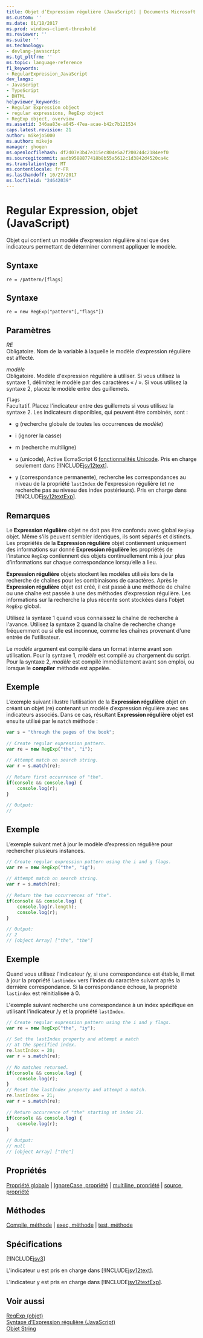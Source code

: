 ```yaml
---
title: Objet d’Expression régulière (JavaScript) | Documents Microsoft
ms.custom: ''
ms.date: 01/18/2017
ms.prod: windows-client-threshold
ms.reviewer: ''
ms.suite: ''
ms.technology:
- devlang-javascript
ms.tgt_pltfrm: ''
ms.topic: language-reference
f1_keywords:
- RegularExpression_JavaScript
dev_langs:
- JavaScript
- TypeScript
- DHTML
helpviewer_keywords:
- Regular Expression object
- regular expressions, RegExp object
- RegExp object, overview
ms.assetid: 346aa83e-a045-47ea-acae-b42c7b121534
caps.latest.revision: 21
author: mikejo5000
ms.author: mikejo
manager: ghogen
ms.openlocfilehash: df2d07e3b47e315ec804e5a7f20024dc2184eef0
ms.sourcegitcommit: aadb9588877418b8b55a5612c1d3842d4520ca4c
ms.translationtype: MT
ms.contentlocale: fr-FR
ms.lasthandoff: 10/27/2017
ms.locfileid: "24642039"
---
```

# <a name="regular-expression-object-javascript"></a>Regular Expression, objet (JavaScript)
Objet qui contient un modèle d’expression régulière ainsi que des indicateurs permettant de déterminer comment appliquer le modèle.  
  
## <a name="syntax"></a>Syntaxe  
  
```  
re = /pattern/[flags]  
```  
  
## <a name="syntax"></a>Syntaxe  
  
```  
re = new RegExp("pattern"[,"flags"])   
```  
  
## <a name="parameters"></a>Paramètres  
 *RE*  
 Obligatoire. Nom de la variable à laquelle le modèle d’expression régulière est affecté.  
  
 *modèle*  
 Obligatoire. Modèle d'expression régulière à utiliser. Si vous utilisez la syntaxe 1, délimitez le modèle par des caractères « / ». Si vous utilisez la syntaxe 2, placez le modèle entre des guillemets.  
  
 `flags`  
 Facultatif. Placez l'indicateur entre des guillemets si vous utilisez la syntaxe 2. Les indicateurs disponibles, qui peuvent être combinés, sont :  
  
-   g (recherche globale de toutes les occurrences de *modèle*)  
  
-   i (ignorer la casse)  
  
-   m (recherche multiligne)  
  
-   u (unicode), Active EcmaScript 6 [fonctionnalités Unicode](../../javascript/advanced/special-characters-javascript.md). Pris en charge seulement dans [!INCLUDE[jsv12text](../../javascript/includes/jsv12text-md.md)].  
  
-   y (correspondance permanente), recherche les correspondances au niveau de la propriété `lastIndex` de l'expression régulière (et ne recherche pas au niveau des index postérieurs). Pris en charge dans [!INCLUDE[jsv12textExp](../../javascript/includes/jsv12textexp-md.md)].  
  
## <a name="remarks"></a>Remarques  
 Le **Expression régulière** objet ne doit pas être confondu avec global `RegExp` objet. Même s'ils peuvent sembler identiques, ils sont séparés et distincts. Les propriétés de la **Expression régulière** objet contiennent uniquement des informations sur donné **Expression régulière** les propriétés de l’instance `RegExp` contiennent des objets continuellement mis à jour plus d’informations sur chaque correspondance lorsqu’elle a lieu.  
  
 **Expression régulière** objets stockent les modèles utilisés lors de la recherche de chaînes pour les combinaisons de caractères. Après le **Expression régulière** objet est créé, il est passé à une méthode de chaîne ou une chaîne est passée à une des méthodes d’expression régulière. Les informations sur la recherche la plus récente sont stockées dans l'objet `RegExp` global.  
  
 Utilisez la syntaxe 1 quand vous connaissez la chaîne de recherche à l'avance. Utilisez la syntaxe 2 quand la chaîne de recherche change fréquemment ou si elle est inconnue, comme les chaînes provenant d'une entrée de l'utilisateur.  
  
 Le *modèle* argument est compilé dans un format interne avant son utilisation. Pour la syntaxe 1, *modèle* est compilé au chargement du script. Pour la syntaxe 2, *modèle* est compilé immédiatement avant son emploi, ou lorsque le **compiler** méthode est appelée.  
  
## <a name="example"></a>Exemple  
 L’exemple suivant illustre l’utilisation de la **Expression régulière** objet en créant un objet (re) contenant un modèle d’expression régulière avec ses indicateurs associés. Dans ce cas, résultant **Expression régulière** objet est ensuite utilisé par le `match` méthode :  
  
```JavaScript  
var s = "through the pages of the book";  
  
// Create regular expression pattern.  
var re = new RegExp("the", "i");  
  
// Attempt match on search string.  
var r = s.match(re);     
  
// Return first occurrence of "the".  
if(console && console.log) {  
    console.log(r);  
}  
  
// Output:  
//   
```  
  
## <a name="example"></a>Exemple  
 L’exemple suivant met à jour le modèle d’expression régulière pour rechercher plusieurs instances.  
  
```JavaScript  
// Create regular expression pattern using the i and g flags.  
var re = new RegExp("the", "ig");  
  
// Attempt match on search string.  
var r = s.match(re);     
  
// Return the two occurrences of "the".  
if(console && console.log) {  
    console.log(r.length);  
    console.log(r);  
}  
  
// Output:  
// 2  
// [object Array] ["the", "the"]  
```  
  
## <a name="example"></a>Exemple  
 Quand vous utilisez l'indicateur /y, si une correspondance est établie, il met à jour la propriété `lastindex` vers l'index du caractère suivant après la dernière correspondance. Si la correspondance échoue, la propriété `lastindex` est réinitialisée à 0.  
  
 L'exemple suivant recherche une correspondance à un index spécifique en utilisant l'indicateur /y et la propriété `lastIndex`.  
  
```JavaScript  
// Create regular expression pattern using the i and y flags.  
var re = new RegExp("the", "iy");  
  
// Set the lastIndex property and attempt a match  
// at the specified index.  
re.lastIndex = 20;  
var r = s.match(re);     
  
// No matches returned.  
if(console && console.log) {  
    console.log(r);  
}  
// Reset the lastIndex property and attempt a match.  
re.lastIndex = 21;  
var r = s.match(re);  
  
// Return occurrence of "the" starting at index 21.  
if(console && console.log) {  
    console.log(r);  
}  
  
// Output:  
// null  
// [object Array] ["the"]  
```  
  
<a name="js56jsobjregexpressionprop"></a>   
## <a name="properties"></a>Propriétés  
 [Propriété globale](../../javascript/reference/global-property-regular-expression-javascript.md) &#124; [IgnoreCase, propriété](../../javascript/reference/ignorecase-property-regular-expression-javascript.md) &#124; [multiline, propriété](../../javascript/reference/multiline-property-regular-expression-javascript.md) &#124; [source, propriété](../../javascript/reference/source-property-regular-expression-javascript.md)  
  
<a name="js56jsobjregexpressionmeth"></a>   
## <a name="methods"></a>Méthodes  
 [Compile, méthode](../../javascript/reference/compile-method-regular-expression-javascript.md) &#124; [exec, méthode](../../javascript/reference/exec-method-regular-expression-javascript.md) &#124; [test, méthode](../../javascript/reference/test-method-regular-expression-javascript.md)  
  
## <a name="requirements"></a>Spécifications  
 [!INCLUDE[jsv3](../../javascript/reference/includes/jsv3-md.md)]  
  
 L'indicateur u est pris en charge dans [!INCLUDE[jsv12text](../../javascript/includes/jsv12text-md.md)].  
  
 L'indicateur y est pris en charge dans [!INCLUDE[jsv12textExp](../../javascript/includes/jsv12textexp-md.md)].  
  
## <a name="see-also"></a>Voir aussi  
 [RegExp (objet)](../../javascript/reference/regexp-object-javascript.md)   
 [Syntaxe d’Expression régulière (JavaScript)](http://msdn.microsoft.com/en-us/ab0766e1-7037-45ed-aa23-706f58358c0e)   
 [Objet String](../../javascript/reference/string-object-javascript.md)
